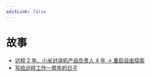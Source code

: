 ```yaml
---
editLink: false
---
```


# 故事

* [远程 2 年、小米对讲机产品负责人 4 年 → 重启自由探索](./2020/telework-freestyle-explore)
* [写给远程工作一周年的日子](./2020/telework-one-year)
